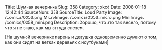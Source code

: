 Title: Шумная вечеринка 
Slug: 358 
Category: xkcd 
Date: 2008-01-18 12:42:44 
SourceNum: 358 
SourceTitle: Loud Party 
Image: /comics/0358.png 
MicroImage: /comics/0358_micro.png 
MiniImage: /comics/0358_mini.png 
Description: Хорошо, что это так весело, потому что я не знаю, как мы оттуда слезем. 

[На шумной вечеринке парень и девушка одновременно думают о том, как они сидят на ветках деревьях с ноутбуками]